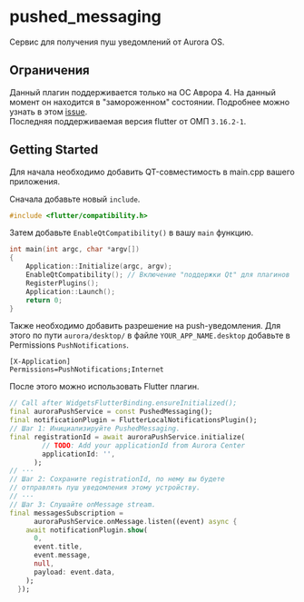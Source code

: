 # pushed_messaging

Сервис для получения пуш уведомлений от Aurora OS.

## Ограничения
Данный плагин поддерживается только на ОС Аврора 4. На данный момент он находится в "замороженном" состоянии.
Подробнее можно узнать в этом [issue](https://github.com/smmarty/aurora_flutter/issues/5#issuecomment-2220103449).  
Последняя поддерживаемая версия flutter от ОМП `3.16.2-1`.

## Getting Started
Для начала необходимо добавить QT-совместимость в main.cpp вашего приложения. 

Сначала добавьте новый `include`.
```c++
#include <flutter/compatibility.h>
```

Затем добавьте `EnableQtCompatibility()` в вашу `main` функцию.
```c++
int main(int argc, char *argv[])
{
    Application::Initialize(argc, argv);
    EnableQtCompatibility(); // Включение "поддержки Qt" для плагинов
    RegisterPlugins();
    Application::Launch();
    return 0;
}
```

Также необходимо добавить разрешение на push-уведомления.
Для этого по пути `aurora/desktop/` в файле `YOUR_APP_NAME.desktop`
добавьте в Permissions `PushNotifications`.
```desktop
[X-Application]
Permissions=PushNotifications;Internet
```

После этого можно использовать Flutter плагин.
```dart
// Call after WidgetsFlutterBinding.ensureInitialized();
final auroraPushService = const PushedMessaging();
final notificationPlugin = FlutterLocalNotificationsPlugin();
// Шаг 1: Инициализируйте PushedMessaging.
final registrationId = await auroraPushService.initialize(
        // TODO: Add your applicationId from Aurora Center
        applicationId: '',
      );
// ···
// Шаг 2: Сохраните registrationId, по нему вы будете
// отправлять пуш уведомления этому устройству.
// ···
// Шаг 3: Слушайте onMessage stream.
final messagesSubscription =
      auroraPushService.onMessage.listen((event) async {
    await notificationPlugin.show(
      0,
      event.title,
      event.message,
      null,
      payload: event.data,
    );
  });
```
